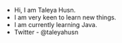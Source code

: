 - Hi, I am Taleya Husn.
- I am very keen to learn new things.
- I am currently learning Java.
- Twitter - @taleyahusn

<!---
taleyahusn21/taleyahusn21 is a ✨ special ✨ repository because its `README.md` (this file) appears on your GitHub profile.
You can click the Preview link to take a look at your changes.
--->
